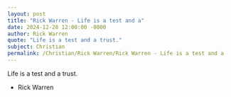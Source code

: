 ```yaml
---
layout: post
title: "Rick Warren - Life is a test and a"
date: 2024-12-28 12:00:00 -0000
author: Rick Warren
quote: "Life is a test and a trust."
subject: Christian
permalink: /Christian/Rick Warren/Rick Warren - Life is a test and a
---
```


Life is a test and a trust.

- Rick Warren
